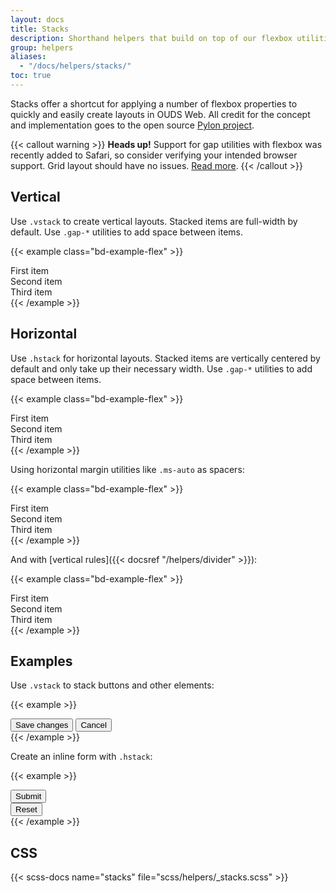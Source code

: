 ```yaml
---
layout: docs
title: Stacks
description: Shorthand helpers that build on top of our flexbox utilities to make component layout faster and easier than ever.
group: helpers
aliases:
  - "/docs/helpers/stacks/"
toc: true
---
```


Stacks offer a shortcut for applying a number of flexbox properties to quickly and easily create layouts in OUDS Web. All credit for the concept and implementation goes to the open source [Pylon project](https://almonk.github.io/pylon/).

{{< callout warning >}}
**Heads up!** Support for gap utilities with flexbox was recently added to Safari, so consider verifying your intended browser support. Grid layout should have no issues. [Read more](https://caniuse.com/flexbox-gap).
{{< /callout >}}

## Vertical

Use `.vstack` to create vertical layouts. Stacked items are full-width by default. Use `.gap-*` utilities to add space between items.

{{< example class="bd-example-flex" >}}
<div class="vstack gap-tall">
  <div class="p-sm">First item</div>
  <div class="p-sm">Second item</div>
  <div class="p-sm">Third item</div>
</div>
{{< /example >}}

## Horizontal

Use `.hstack` for horizontal layouts. Stacked items are vertically centered by default and only take up their necessary width. Use `.gap-*` utilities to add space between items.

{{< example class="bd-example-flex" >}}
<div class="hstack gap-tall">
  <div class="p-sm">First item</div>
  <div class="p-sm">Second item</div>
  <div class="p-sm">Third item</div>
</div>
{{< /example >}}

Using horizontal margin utilities like `.ms-auto` as spacers:

{{< example class="bd-example-flex" >}}
<div class="hstack gap-tall">
  <div class="p-sm">First item</div>
  <div class="p-sm ms-auto">Second item</div>
  <div class="p-sm">Third item</div>
</div>
{{< /example >}}

And with [vertical rules]({{< docsref "/helpers/divider" >}}):

{{< example class="bd-example-flex" >}}
<div class="hstack gap-tall">
  <div class="p-sm">First item</div>
  <div class="p-sm ms-auto">Second item</div>
  <div class="vr"></div>
  <div class="p-sm">Third item</div>
</div>
{{< /example >}}

## Examples

Use `.vstack` to stack buttons and other elements:

{{< example >}}
<div class="vstack gap-sm col-md-5 mx-auto">
  <button type="button" class="btn btn-strong">Save changes</button>
  <button type="button" class="btn btn-default">Cancel</button>
</div>
{{< /example >}}

Create an inline form with `.hstack`:

{{< example >}}
<div class="hstack gap-tall">
  <button type="button" class="btn btn-strong">Submit</button>
  <div class="vr"></div>
  <button type="button" class="btn btn-negative">Reset</button>
</div>
{{< /example >}}
<!-- <input class="form-control me-auto" type="text" placeholder="Add your item here..." aria-label="Add your item here...">-->

## CSS

{{< scss-docs name="stacks" file="scss/helpers/_stacks.scss" >}}
